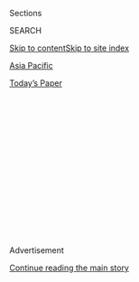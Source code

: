 <div id="app">

<div>

<div>

<div>

<div class="NYTAppHideMasthead css-1q2w90k e1suatyy0">

<div class="section css-ui9rw0 e1suatyy2">

<div class="css-eph4ug er09x8g0">

<div class="css-6n7j50">

</div>

<span class="css-1dv1kvn">Sections</span>

<div class="css-10488qs">

<span class="css-1dv1kvn">SEARCH</span>

</div>

[Skip to content](#site-content)[Skip to site index](#site-index)

</div>

<div id="masthead-section-label" class="css-1wr3we4 eaxe0e00">

[Asia
Pacific](https://www.nytimes3xbfgragh.onion/section/world/asia)

</div>

<div class="css-10698na e1huz5gh0">

</div>

</div>

<div id="masthead-bar-one" class="section hasLinks css-15hmgas e1csuq9d3">

<div class="css-uqyvli e1csuq9d0">

</div>

<div class="css-1uqjmks e1csuq9d1">

</div>

<div class="css-9e9ivx">

[](https://myaccount.nytimes3xbfgragh.onion/auth/login?response_type=cookie&client_id=vi)

</div>

<div class="css-1bvtpon e1csuq9d2">

[Today’s
Paper](https://www.nytimes3xbfgragh.onion/section/todayspaper)

</div>

</div>

</div>

</div>

<div data-aria-hidden="false">

<div id="site-content" data-role="main">

<div>

<div class="css-1aor85t" style="opacity:0.000000001;z-index:-1;visibility:hidden">

<div class="css-1hqnpie">

<div class="css-epjblv">

<span class="css-17xtcya">[Asia
Pacific](/section/world/asia)</span><span class="css-x15j1o">|</span><span class="css-fwqvlz">Hong
Kong Colleges Become Besieged Citadels as Police Close
In</span>

</div>

<div class="css-k008qs">

<div class="css-1iwv8en">

<span class="css-18z7m18"></span>

<div>

</div>

</div>

<span class="css-1n6z4y">https://nyti.ms/372a0AA</span>

<div class="css-1705lsu">

<div class="css-4xjgmj">

<div class="css-4skfbu" data-role="toolbar" data-aria-label="Social Media Share buttons, Save button, and Comments Panel with current comment count" data-testid="share-tools">

  - 
  - 
  - 
  - 
    
    <div class="css-6n7j50">
    
    </div>

  - 
  - 

</div>

</div>

</div>

</div>

</div>

</div>

<div class="css-13pd83m">

</div>

<div id="top-wrapper" class="css-1sy8kpn">

<div id="top-slug" class="css-l9onyx">

Advertisement

</div>

[Continue reading the main
story](#after-top)

<div class="ad top-wrapper" style="text-align:center;height:100%;display:block;min-height:250px">

<div id="top" class="place-ad" data-position="top" data-size-key="top">

</div>

</div>

<div id="after-top">

</div>

</div>

<div>

<div id="sponsor-wrapper" class="css-1hyfx7x">

<div id="sponsor-slug" class="css-19vbshk">

Supported by

</div>

[Continue reading the main
story](#after-sponsor)

<div id="sponsor" class="ad sponsor-wrapper" style="text-align:center;height:100%;display:block">

</div>

<div id="after-sponsor">

</div>

</div>

<div class="css-186x18t">

</div>

<div class="css-1vkm6nb ehdk2mb0">

# Hong Kong Colleges Become Besieged Citadels as Police Close In

</div>

Police have begun raiding the edges of the biggest campuses to make
arrests, leading student activists to engage with them in pitched
battles that resemble medieval sieges.

<div class="css-79elbk" data-testid="photoviewer-wrapper">

<div class="css-z3e15g" data-testid="photoviewer-wrapper-hidden">

</div>

<div class="css-1a48zt4 ehw59r15" data-testid="photoviewer-children">

![<span class="css-16f3y1r e13ogyst0" data-aria-hidden="true">Protesters
at the Chinese University of Hong Kong clashed with riot police
officers.</span><span class="css-cnj6d5 e1z0qqy90" itemprop="copyrightHolder"><span class="css-1ly73wi e1tej78p0">Credit...</span><span><span>Lam
Yik Fei for The New York
Times</span></span></span>](https://static01.graylady3jvrrxbe.onion/images/2019/11/13/world/13hk-campus1/merlin_164268936_6e31f40b-3dc6-4119-9405-0c9f9d379c8c-articleLarge.jpg?quality=75&auto=webp&disable=upscale)

</div>

</div>

<div class="css-18e8msd">

<div class="css-vp77d3 epjyd6m0">

<div class="css-1baulvz">

By [<span class="css-1baulvz" itemprop="name">Edward
Wong</span>](https://www.nytimes3xbfgragh.onion/by/edward-wong) and
<span class="css-1baulvz last-byline" itemprop="name">Ezra Cheung</span>

</div>

</div>

  - 
    
    <div class="css-ld3wwf e16638kd2">
    
    Nov. 13,
    2019
    
    </div>

  - 
    
    <div class="css-4xjgmj">
    
    <div class="css-d8bdto" data-role="toolbar" data-aria-label="Social Media Share buttons, Save button, and Comments Panel with current comment count" data-testid="share-tools">
    
      - 
      - 
      - 
      - 
        
        <div class="css-6n7j50">
        
        </div>
    
      - 
      - 
    
    </div>
    
    </div>

</div>

</div>

<div class="section meteredContent css-1r7ky0e" name="articleBody" itemprop="articleBody">

<div class="css-1fanzo5 StoryBodyCompanionColumn">

<div class="css-53u6y8">

HONG KONG — Seething with anger, the black-clad students[hurled gasoline
bombs, threw bricks and even aimed flaming arrows at the riot
police,](https://www.nytimes3xbfgragh.onion/2019/11/11/world/asia/hong-kong-protests-shooting.html)
who answered with tear-gas volleys and rubber bullets that hurtled into
Hong Kong’s university grounds for the first time.

And with those battles on Monday and Tuesday at the territory’s largest
universities, another unspoken rule in the antigovernment protests that
have been convulsing Hong Kong for six months was shattered: the
sanctity of educational campuses from the police.

The clashes turned what had been sanctuaries for the students at the
core of the movement into scenes that evoked [medieval citadels under
siege](https://www.nytimes3xbfgragh.onion/2019/11/12/world/asia/photos-hong-kong-protests.html).

</div>

</div>

<div class="css-1fanzo5 StoryBodyCompanionColumn">

<div class="css-53u6y8">

They opened a new chapter that threatens to further disrupt the Asian
financial capital, which has struggled for normalcy despite the
increasingly violent protests against the Chinese Communist authorities
in Beijing [who have the last
word](https://www.nytimes3xbfgragh.onion/2019/11/18/world/asia/hong-kong-protests.html)
over Hong Kong’s future.

</div>

</div>

<div>

</div>

<div class="css-1fanzo5 StoryBodyCompanionColumn">

<div class="css-53u6y8">

Hong Kong has [fallen into
recession](https://www.nytimes3xbfgragh.onion/2019/10/31/world/asia/hong-kong-halloween.html)
as tourists have fled and as its busy shopping areas become backdrops
for street battles between demonstrators and police officers. The world
is asking hard questions about what could befall Hong Kong as Beijing
[further tightens
control](https://www.nytimes3xbfgragh.onion/2019/09/06/business/hong-kong-fitch-downgrade.html)
over a city that is supposed to operate under its own laws.

\[[*Why are people protesting in Hong
Kong?*](https://www.nytimes3xbfgragh.onion/2019/11/13/world/asia/hong-kong-protests.html)\]

The most dramatic student-versus-police clash unfolded late Tuesday
night at a barricaded bridge leading to the campus of the Chinese
University of Hong Kong. For hours, police officers fired hundreds of
rounds of tear gas and rubber bullets and students hurled Molotov
cocktails and bricks, and practiced firing bows with flaming arrows.
More than 100 injured students were brought to a makeshift first-aid
clinic in a gym.

</div>

</div>

<div class="css-79elbk" data-testid="photoviewer-wrapper">

<div class="css-z3e15g" data-testid="photoviewer-wrapper-hidden">

</div>

<div class="css-1a48zt4 ehw59r15" data-testid="photoviewer-children">

![<span class="css-16f3y1r e13ogyst0" data-aria-hidden="true">The Hong
Kong police broke an unspoken agreement to refrain from entering college
campuses except under specific
conditions.</span><span class="css-cnj6d5 e1z0qqy90" itemprop="copyrightHolder"><span class="css-1ly73wi e1tej78p0">Credit...</span><span>Lam
Yik Fei for The New York
Times</span></span>](https://static01.graylady3jvrrxbe.onion/images/2019/11/13/world/13hk-campus2/merlin_164268861_ca284d41-7ac3-42cc-a22a-ad7958fecb4b-articleLarge.jpg?quality=75&auto=webp&disable=upscale)

</div>

</div>

<div class="css-1fanzo5 StoryBodyCompanionColumn">

<div class="css-53u6y8">

By targeting campuses, the police have breached the last refuge of the
protesters, a move that brings the violence to the heart of the
universities and invokes the pivotal and fraught role of student
activism in the global history of democracy movements.

</div>

</div>

<div class="css-1fanzo5 StoryBodyCompanionColumn">

<div class="css-53u6y8">

“One thing that people have realized is that the protests, the movement,
the conflict, is unavoidable,” Gabriel Fung, a 19-year-old second-year
student at the University of Hong Kong, said. “It’s going to reach you
wherever you are at some point.”

It is at these universities where young leaders and other students have
been organizing revolts against the Chinese Communist Party and
spreading the pro-democracy ideas that undergird the protests. And here,
too, that the students discuss the wealth inequality and cultural
homogenization that have led to visions of a bleak future among many of
their generation.

In Hong Kong, university administrators and professors now find
themselves in a difficult position, trying to preach tolerance and walk
a tightrope of furious demands from students, the police and government
officials. Two schools on Wednesday ended their semesters weeks early.

“Not a single place in Hong Kong is exempt from the rule of law, and
that includes universities,” John Lee, the secretary for security, said
Wednesday at a news conference. “Universities are not supposed to be the
breeding ground of
violence.”

</div>

</div>

<div class="css-79elbk" data-testid="photoviewer-wrapper">

<div class="css-z3e15g" data-testid="photoviewer-wrapper-hidden">

</div>

<div class="css-1a48zt4 ehw59r15" data-testid="photoviewer-children">

<div class="css-1xdhyk6 erfvjey0">

<span class="css-1ly73wi e1tej78p0">Image</span>

<div class="css-zjzyr8">

<div data-testid="lazyimage-container" style="height:257.77777777777777px">

</div>

</div>

</div>

<span class="css-16f3y1r e13ogyst0" data-aria-hidden="true">Protesters
at the Chinese University of Hong Kong in Sha Tin on
Wednesday.</span><span class="css-cnj6d5 e1z0qqy90" itemprop="copyrightHolder"><span class="css-1ly73wi e1tej78p0">Credit...</span><span>Lam
Yik Fei for The New York Times</span></span>

</div>

</div>

<div class="css-1fanzo5 StoryBodyCompanionColumn">

<div class="css-53u6y8">

The showdown has been brewing for years, going back to the
[pro-democracy Umbrella Movement
of 2014](https://www.nytimes3xbfgragh.onion/2014/10/08/world/asia/hong-kong-people-looking-in-mirror-see-fading-chinese-identity.html).
And the roots of the protests in many ways harken back to social
movements elsewhere.

On mainland China, students have led campaigns calling for sweeping
political change, notably in 1919 and 1989. In the United States in the
late 1960s and early 1970s, violence broke out on campuses during
anti-Vietnam War protests, most horrifically at [Kent State
University](https://www.nytimes3xbfgragh.onion/1970/05/05/archives/4-kent-state-students-killed-by-troops-8-hurt-as-shooting-follows.html)
in 1970, when Ohio National Guard troops opened fire on students,
killing four and injuring nine.

</div>

</div>

<div class="css-1fanzo5 StoryBodyCompanionColumn">

<div class="css-53u6y8">

Student activists in Hong Kong have lived by an exhausting weekly rhythm
since the movement began in early June: protest on weekends, show up on
Mondays for class, study for exams and apply for internships or jobs in
between it all. Many argue with parents who disagree with their politics
or tactics. Hundreds have been arrested in recent months and quickly
released by the police, as required by law.

It was the death of a university student this month that set off the
current round of protests and violence. [Chow
Tsz-lok](https://www.nytimes3xbfgragh.onion/2019/11/07/world/asia/hong-kong-protest-student-dies.html),
a student at the Hong Kong University of Science and Technology,
sustained a fatal injury after falling from a parking garage near a
police action on Nov. 4. Thousands attended candlelit memorial rallies
last weekend, and his photograph is on posters and makeshift shrines all
over campuses, since he is now a martyr for other
students.

</div>

</div>

<div class="css-79elbk" data-testid="photoviewer-wrapper">

<div class="css-z3e15g" data-testid="photoviewer-wrapper-hidden">

</div>

<div class="css-1a48zt4 ehw59r15" data-testid="photoviewer-children">

<div class="css-1xdhyk6 erfvjey0">

<span class="css-1ly73wi e1tej78p0">Image</span>

<div class="css-zjzyr8">

<div data-testid="lazyimage-container" style="height:257.77777777777777px">

</div>

</div>

</div>

<span class="css-16f3y1r e13ogyst0" data-aria-hidden="true">A ceremony
to pay tribute to Chow Tsz-lok, a university student whose death made
him a martyr for other
students.</span><span class="css-cnj6d5 e1z0qqy90" itemprop="copyrightHolder"><span class="css-1ly73wi e1tej78p0">Credit...</span><span>Lam
Yik Fei for The New York Times</span></span>

</div>

</div>

<div class="css-1fanzo5 StoryBodyCompanionColumn">

<div class="css-53u6y8">

Roiled by the latest unrest, universities canceled classes from Monday
to Friday. That meant protesters have been able to hit the streets at
dawn on weekdays after sleeping a few hours. On campus, activists have
sprayed fresh graffiti, including phrases cursing administrators.

The fraught situation led police officers on Wednesday to organize an
evacuation of dozens of mainland Chinese students across the border to
Shenzhen, where hotels offered them free rooms.

One graduate student at the University of Hong Kong said he and others
from the mainland still felt safer on campuses than on the streets. He
said many students do not openly express pro-Beijing opinions and
sometimes avoid speaking loudly in Mandarin, the dominant language back
home. (He spoke on the condition of anonymity because of the tensions.)

Some university departments have delayed recruitment drives of mainland
and foreign students to come up with new strategies; a drop-off in
enrollment by mainland graduate students, who often pay full tuition,
would lead to budget problems.

</div>

</div>

<div class="css-1fanzo5 StoryBodyCompanionColumn">

<div class="css-53u6y8">

Hong Kong’s public universities, which have more than 86,000
undergraduate and nearly 11,000 graduate students, each have distinct
characters. That means the students have occupied different roles in the
movement, and the protests have played out in different ways on each
campus.

</div>

</div>

<div class="css-79elbk" data-testid="photoviewer-wrapper">

<div class="css-z3e15g" data-testid="photoviewer-wrapper-hidden">

</div>

<div class="css-1a48zt4 ehw59r15" data-testid="photoviewer-children">

<div class="css-1xdhyk6 erfvjey0">

<span class="css-1ly73wi e1tej78p0">Image</span>

<div class="css-zjzyr8">

<div data-testid="lazyimage-container" style="height:257.77777777777777px">

</div>

</div>

</div>

<span class="css-16f3y1r e13ogyst0" data-aria-hidden="true">A staff
member escorted a group of mainland Chinese students off the City
University of Hong Kong
campus.</span><span class="css-cnj6d5 e1z0qqy90" itemprop="copyrightHolder"><span class="css-1ly73wi e1tej78p0">Credit...</span><span>Lam
Yik Fei for The New York Times</span></span>

</div>

</div>

<div class="css-1fanzo5 StoryBodyCompanionColumn">

<div class="css-53u6y8">

The Chinese University of Hong Kong, with 20,000 students, is considered
the most radical campus. Most of its students are Cantonese-speaking
locals, some of whom live nearby with their parents in dense apartment
blocks. And the campus is high in the hills of Sha Tin, isolated from
the city center, which is an hour’s ride away by subway.

On Monday, the police arrested five students on the campus’s edge,
administrators said. The next morning, the police, still at the border,
confronted front line students, and clashes took place over 20 hours.
[Rocky S.
Tuan](http://www.cuhk.edu.hk/governance/officers/rocky-tuan/english/biography.html),
the president, who has been known for [trying to engage with
students](https://www.hongkongfp.com/2019/10/11/i-not-one-hong-kong-student-removes-mask-accuses-police-sexual-assault/)
during the movement, showed up during a lull in the evening to urge the
students to be calm.

“You all should know that I really want to help you. I will do
everything within my capability,” he said. “It is the university’s
responsibility to maintain peace on campus, not the police.”

But as Mr. Tuan began walking away, the police fired tear gas. Mr. Tuan
himself was enveloped in the gas. Students set fires to keep the police
from advancing, and scores formed human chains to pass along bricks,
umbrellas and bottled water to the front lines. Students sitting on one
patch of road made gasoline bombs as if on an assembly line.

“It was a savage move and a type of police violence when they tried to
encroach on the university,” said Timothy Chow, 23, an engineering
student who graduated in June. “This is why we have to protect our
Chinese University of Hong Kong.”

</div>

</div>

<div class="css-1fanzo5 StoryBodyCompanionColumn">

<div class="css-53u6y8">

“When I saw our compatriots and Chinese University staff being hurt by
the police, I felt particularly furious and wanted to come back to
defend our university,” he
added.

</div>

</div>

<div class="css-79elbk" data-testid="photoviewer-wrapper">

<div class="css-z3e15g" data-testid="photoviewer-wrapper-hidden">

</div>

<div class="css-1a48zt4 ehw59r15" data-testid="photoviewer-children">

<div class="css-1xdhyk6 erfvjey0">

<span class="css-1ly73wi e1tej78p0">Image</span>

<div class="css-zjzyr8">

<div data-testid="lazyimage-container" style="height:257.77777777777777px">

</div>

</div>

</div>

<span class="css-16f3y1r e13ogyst0" data-aria-hidden="true">A
demonstration at the University of Hong Kong in
September.</span><span class="css-cnj6d5 e1z0qqy90" itemprop="copyrightHolder"><span class="css-1ly73wi e1tej78p0">Credit...</span><span>Lam
Yik Fei for The New York Times</span></span>

</div>

</div>

<div class="css-1fanzo5 StoryBodyCompanionColumn">

<div class="css-53u6y8">

At the University of Hong Kong this week, front-line students also set
up barricades and, against the advice of professors, threw paving bricks
off balconies, even though it is considered the most established of the
territory’s schools.

Founded in 1911, it is the territory’s oldest university. Many of its
students are foreigners or Hong Kong residents who attended
international schools. English is the main language, and the university
aims to [open a mainland China
campus](https://www.sppoweb.hku.hk/sdplan/eng/the-enabling-platform/enhancing-ou-mainland-presence.php).
Among its alumni are many police commanders and Carrie Lam, the
territory’s chief executive who is reviled by protesters.

On Monday, the students were on edge in part because the police [had
taken a student from a dormitory
area](https://www.hongkongfp.com/2019/11/11/video-hong-kong-police-pepper-spray-hku-students-following-arrest-near-residential-halls/)early
that morning.

Two liberal law
professors,[](https://news.rthk.hk/rthk/en/component/k2/1491306-20191111.htm)[Hualing
Fu](https://news.rthk.hk/rthk/en/component/k2/1491306-20191111.htm)[and
Johannes
Chan](https://news.rthk.hk/rthk/en/component/k2/1491306-20191111.htm),
urged a group of front-line protesters in masks not to resort to
violence and to understand that the struggle for democracy was a
lifetime commitment, [according to video
footage](https://twitter.com/maryhui/status/1193726398864576512). But
one masked woman shouted they had no choice, and asked: “How many people
are we going to sacrifice?”

“We are better, we are different,” Mr. Fu said.

“But we shall not forgive,” a young man shouted, “we shall not
forget.”

</div>

</div>

<div class="css-79elbk" data-testid="photoviewer-wrapper">

<div class="css-z3e15g" data-testid="photoviewer-wrapper-hidden">

</div>

<div class="css-1a48zt4 ehw59r15" data-testid="photoviewer-children">

<div class="css-1xdhyk6 erfvjey0">

<span class="css-1ly73wi e1tej78p0">Image</span>

<div class="css-zjzyr8">

<div data-testid="lazyimage-container" style="height:257.77777777777777px">

</div>

</div>

</div>

<span class="css-16f3y1r e13ogyst0" data-aria-hidden="true">Protest art
at the University of Hong Kong in
September.</span><span class="css-cnj6d5 e1z0qqy90" itemprop="copyrightHolder"><span class="css-1ly73wi e1tej78p0">Credit...</span><span>Lam
Yik Fei for The New York Times</span></span>

</div>

</div>

<div class="css-1fanzo5 StoryBodyCompanionColumn">

<div class="css-53u6y8">

On Monday and Tuesday mornings, police officers arrived at campus
entrances to try to clear the barricades. They fired tear gas, but
retreated.

Students have called on the president, [Xiang
Zhang](https://presidentoffice.hku.hk/), to forcefully condemn the
police, but he has refrained from doing so, and, unlike Mr. Tuan, rarely
holds open forums. On occasion, professors have shown up at the front
lines to speak to students, as [William
Hayward](http://www.socsc.hku.hk/bio/Hayward.htm), dean of social
sciences, did on Tuesday.

“Obviously, as it goes on and as it gets more polarized, this becomes
increasingly a challenge,” Mr. Hayward later said of student engagement.
“Some of them do really open up, but at the same time, you know, of
course they’re trying to figure out — is he on our side or is he trying
to silence us?”

As night fell on Tuesday, students traded shifts at the barricades,
walking past a famous eight-meter statue of orange corpses, [“The Pillar
of
Shame,”](https://www.hongkongfp.com/2018/05/05/pillar-shame-history-hong-kongs-harrowing-tribute-tiananmen-massacre-victims/)
that memorializes the 1989 massacre of pro-democracy students and
workers around Tiananmen Square in Beijing by the Chinese government.

Paul Mozur and Katherine Li contributed reporting.

</div>

</div>

<div>

</div>

</div>

<div>

</div>

<div>

</div>

<div>

</div>

<div>

<div id="bottom-wrapper" class="css-1ede5it">

<div id="bottom-slug" class="css-l9onyx">

Advertisement

</div>

[Continue reading the main
story](#after-bottom)

<div id="bottom" class="ad bottom-wrapper" style="text-align:center;height:100%;display:block;min-height:90px">

</div>

<div id="after-bottom">

</div>

</div>

</div>

</div>

</div>

## Site Index

<div>

</div>

## Site Information Navigation

  - [© <span>2020</span> <span>The New York Times
    Company</span>](https://help.nytimes3xbfgragh.onion/hc/en-us/articles/115014792127-Copyright-notice)

<!-- end list -->

  - [NYTCo](https://www.nytco.com/)
  - [Contact
    Us](https://help.nytimes3xbfgragh.onion/hc/en-us/articles/115015385887-Contact-Us)
  - [Work with us](https://www.nytco.com/careers/)
  - [Advertise](https://nytmediakit.com/)
  - [T Brand Studio](http://www.tbrandstudio.com/)
  - [Your Ad
    Choices](https://www.nytimes3xbfgragh.onion/privacy/cookie-policy#how-do-i-manage-trackers)
  - [Privacy](https://www.nytimes3xbfgragh.onion/privacy)
  - [Terms of
    Service](https://help.nytimes3xbfgragh.onion/hc/en-us/articles/115014893428-Terms-of-service)
  - [Terms of
    Sale](https://help.nytimes3xbfgragh.onion/hc/en-us/articles/115014893968-Terms-of-sale)
  - [Site
    Map](https://spiderbites.nytimes3xbfgragh.onion)
  - [Help](https://help.nytimes3xbfgragh.onion/hc/en-us)
  - [Subscriptions](https://www.nytimes3xbfgragh.onion/subscription?campaignId=37WXW)

</div>

</div>

</div>

</div>
